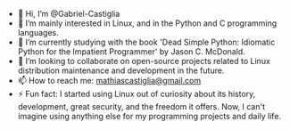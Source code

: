 - 👋 Hi, I’m @Gabriel-Castiglia
- 👀 I’m mainly interested in Linux, and in the Python and C programming languages.
- 🌱 I’m currently studying with the book 'Dead Simple Python: Idiomatic Python for the Impatient Programmer' by Jason C. McDonald.
- 💞️ I’m looking to collaborate on open-source projects related to Linux distribution maintenance and development in the future.
- 📫 How to reach me: mathiascastiglia@gmail.com
- ⚡ Fun fact: I started using Linux out of curiosity about its history, development, great security, and the freedom it offers. Now, I can't imagine using anything else for my programming projects and daily life.

<!---
Gabriel-Castiglia/Gabriel-Castiglia is a ✨ special ✨ repository because its `README.md` (this file) appears on your GitHub profile.
You can click the Preview link to take a look at your changes.
--->
